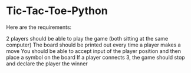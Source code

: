 # Tic-Tac-Toe-Python
Here are the requirements:

2 players should be able to play the game (both sitting at the same computer)
The board should be printed out every time a player makes a move
You should be able to accept input of the player position and then place a symbol on the board
If a player connects 3, the game should stop and declare the player the winner
